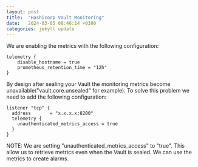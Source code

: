 ```yaml
---
layout: post
title:  "Hashicorp Vault Monitoring"
date:   2024-03-05 08:46:14 +0300
categories: jekyll update
---
```

We are enabling the metrics with the following configuration:
``` 
telemetry {
    disable_hostname = true
    prometheus_retention_time = "12h"
}
```

By design after sealing your Vault the monitoring metrics become unavailable("vault.core.unsealed" for example).
To solve this problem we need to add the following configuration:
```
listener "tcp" {
  address       = "x.x.x.x:8200"
  telemetry {
    unauthenticated_metrics_access = true
  }
}
```
NOTE: We are setting "unauthenticated_metrics_access" to "true". This allow us to retrieve metrics even when the Vault is sealed. We can use the metrics to create alarms.
